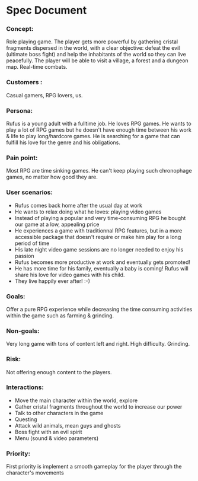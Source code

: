 # Spec Document

### Concept: ###
Role playing game. The player gets more powerful by gathering cristal fragments dispersed in the world, with a clear objective: defeat the evil (ultimate boss fight) and help the inhabitants of the world so they can live peacefully.
The player will be able to visit a village, a forest and a dungeon map. Real-time combats.

### Customers : ###
Casual gamers, RPG lovers, us.

### Persona: ###
Rufus is a young adult with a fulltime job. He loves RPG games. He wants to play a lot of RPG games but he doesn't have enough time between his work & life to play long/hardcore games. He is searching for a game that can fulfill his love for the genre and his obligations.

### Pain point: ###
Most RPG are time sinking games. He can't keep playing such chronophage games, no matter how good they are.

### User scenarios: ###

- Rufus comes back home after the usual day at work
- He wants to relax doing what he loves: playing video games
- Instead of playing a popular and very time-consuming RPG he bought our game at a low, appealing price
- He experiences a game with traditionnal RPG features, but in a more accessible package that doesn't require or make him play for a long period of time
- His late night video game sessions are no longer needed to enjoy his passion
- Rufus becomes more productive at work and eventually gets promoted!
- He has more time for his family, eventually a baby is coming! Rufus will share his love for video games with his child.
- They live happily ever after! :-)

### Goals: ###
Offer a pure RPG experience while decreasing the time consuming activities within the game such as farming & grinding.

### Non-goals: ###
Very long game with tons of content left and right. High difficulty. Grinding.

### Risk: ###
Not offering enough content to the players.

### Interactions: ###
- Move the main character within the world, explore
- Gather cristal fragments throughout the world to increase our power
- Talk to other characters in the game
- Questing
- Attack wild animals, mean guys and ghosts
- Boss fight with an evil spirit
- Menu (sound & video parameters)

### Priority: ###
First priority is implement a smooth gameplay for the player through the character's movements


